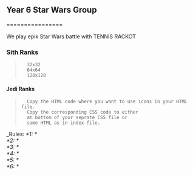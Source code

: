 ## Year 6 Star Wars Group
================

We play epik Star Wars battle with TENNIS RACKOT




### Sith Ranks 

>		32x32
>		64x64
>		128x128


#### Jedi Ranks
>		Copy the HTML code where you want to use icons in your HTML file. 
>		Copy the corresponding CSS code to either 
>		at bottom of your seprate CSS file or 
>		same HTML as in index file.

_Rules:
_*1: *_<br>
_*2: *_<br>
_*3: *_<br>
_*4: *_<br>
_*5: *_<br>
_*6: *_

